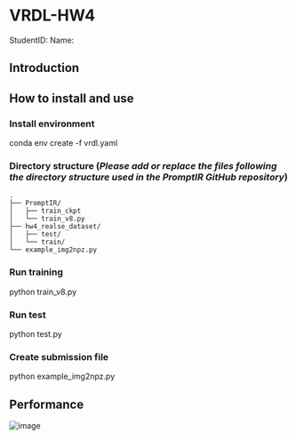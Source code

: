 # VRDL-HW4
StudentID:
Name:
## Introduction

## How to install and use
### Install environment
conda env create -f vrdl.yaml
### Directory structure (***Please add or replace the files following the directory structure used in the PromptIR GitHub repository***)

```
.  
├── PromptIR/  
│   ├── train_ckpt  
│   └── train_v8.py  
├── hw4_realse_dataset/  
│   ├── test/  
│   └── train/  
└── example_img2npz.py  
```
### Run training
python train_v8.py
### Run test
python test.py
### Create submission file
python example_img2npz.py


## Performance
![image](https://github.com/user-attachments/assets/996291d6-154f-482d-b22a-6c0666d69903)
